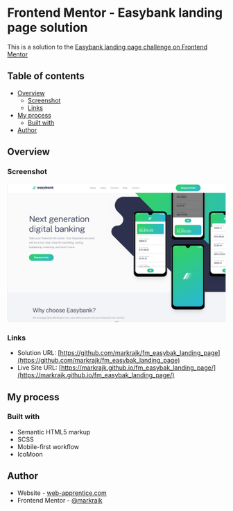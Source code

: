 # Frontend Mentor - Easybank landing page solution

This is a solution to the [Easybank landing page challenge on Frontend Mentor](https://www.frontendmentor.io/challenges/easybank-landing-page-WaUhkoDN)

## Table of contents

- [Overview](#overview)
  - [Screenshot](#screenshot)
  - [Links](#links)
- [My process](#my-process)
  - [Built with](#built-with)
- [Author](#author)

## Overview

### Screenshot

![](./public/screenshots/screenshot.png)

### Links

- Solution URL: [https://github.com/markrajk/fm_easybak_landing_page](https://github.com/markrajk/fm_easybak_landing_page)
- Live Site URL: [https://markrajk.github.io/fm_easybak_landing_page/](https://markrajk.github.io/fm_easybak_landing_page/)

## My process

### Built with

- Semantic HTML5 markup
- SCSS
- Mobile-first workflow
- IcoMoon

## Author

- Website - [web-apprentice.com](https://www.web-apprentice.com/)
- Frontend Mentor - [@markrajk](https://www.frontendmentor.io/profile/markrajk)
